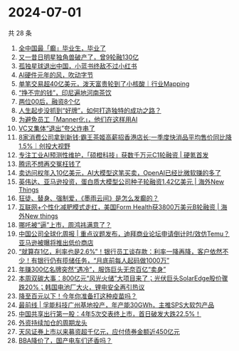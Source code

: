 # 2024-07-01

共 28 条

<!-- BEGIN 36KR -->
<!-- 最后更新时间 2024-07-01 07:01:00 +0800 -->
1. [全中国最「癫」毕业生，毕业了](https://36kr.com/p/2839376396962434)
1. [又一昔日明星独角兽破产了，曾9轮融130亿](https://36kr.com/p/2840413380676480)
1. [孤独星球退出中国，小蓝书终敌不过小红书](https://36kr.com/p/2841016503962242)
1. [AI硬件元年的风，吹动字节](https://36kr.com/p/2840523737795202)
1. [单笔交易超40亿美元，泼天富贵轮到了小核酸｜行业Mapping](https://36kr.com/p/2841638408932227)
1. [“挣不完的钱”，印尼遍地河南茶饮](https://36kr.com/p/2840900918500224)
1. [两位00后，融资8个亿](https://36kr.com/p/2840613087890053)
1. [人生起步没抓到“好牌”，如何打造独特的成功之路？](https://36kr.com/p/2833766784796931)
1. [为避免员工「Manner化」，他们在这样用AI](https://36kr.com/p/2840357331225217)
1. [VC又集体“退出”夸父炸串了](https://36kr.com/p/2840600635132547)
1. [8家消费公司拿到新钱;霸王茶姬高薪招香港店长;一季度快消品平均售价同比降1.5%｜创投大视野](https://36kr.com/p/2839436329208710)
1. [专注工业AI预测性维护，「硕橙科技」获数千万元C1轮融资 | 硬氪首发](https://36kr.com/p/2841754616859527)
1. [腾讯不想再交冤枉钱了](https://36kr.com/p/2839457734707849)
1. [卖访问权年入10亿美元，AI大模型这笔买卖，OpenAI已经比微软赚的多了](https://36kr.com/p/2839536734837640)
1. [英伟达、亚马逊投资，蛋白质大模型公司种子轮融资1.42亿美元 | 海外New Things](https://36kr.com/p/2841671486311046)
1. [狂徒、替身、强制爱，《墨雨云间》是怎么发癫的？](https://36kr.com/p/2839374359153286)
1. [互联网+个性化减肥模式走红，美国Form Health获3800万美元B轮融资 | 海外New things](https://36kr.com/p/2841655908289153)
1. [哪吒被“逼”上市，周鸿祎满意了？](https://36kr.com/p/2839433483012993)
1. [中国公司全球化周报 | 重点议题发布，迪拜商业论坛申请倒计时/效仿Temu？亚马逊被曝将推出低价商店](https://36kr.com/p/2840655886486408)
1. [“就算存1亿，利率也是2.6%”！银行员工谈存款：利率一降再降，客户依然不少！有银行仍有揽储任务，“月底前每人起码做1000万”](https://36kr.com/p/2839702583839368)
1. [年赚300亿名牌突然“遇冷”，服饰巨头无奈百亿“卖身”](https://36kr.com/p/2840843680746370)
1. [本周双碳大事：800亿元“风光火储”大项目来了；光伏巨头SolarEdge股价骤跌20%；韩国电池厂大火，锂电安全再引热议](https://36kr.com/p/2841651391613570)
1. [降至百元以下！今年你准备打这种疫苗吗？](https://36kr.com/p/2840255728159369)
1. [最前线 | 孚能科技广州基地投产，年产能30GWh，主推SPS大软包产品](https://36kr.com/p/2842062453623688)
1. [中国共享出行第一股：4年5次交表终上市，首日破发大跌22.5%！](https://36kr.com/p/2839504458369928)
1. [外资持续加仓的周期龙头](https://36kr.com/p/2839463101958790)
1. [天风证券上市以来募资超千亿元，应付债券金额近450亿元](https://36kr.com/p/2840880510487171)
1. [BBA降价了，国产电车们还香吗？](https://36kr.com/p/2840415866342016)
<!-- END 36KR -->